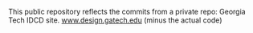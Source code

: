 This public repository reflects the commits from a private repo: Georgia Tech IDCD site. www.design.gatech.edu (minus the actual code)